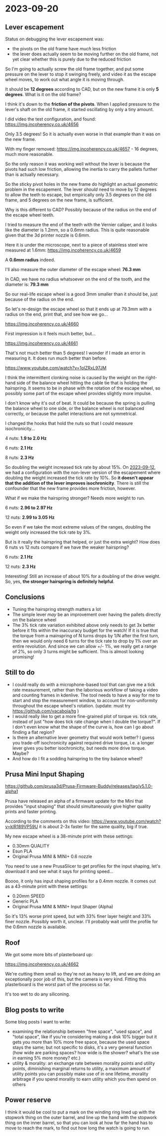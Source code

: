 # 2023-09-20

## Lever escapement

Status on debugging the lever escapement was: 

* the pivots on the old frame have *much* less friction
* the lever does actually seem to be moving further on the old frame, not yet clear whether this is purely due to the reduced friction

So I'm going to actually screw the old frame together, and put some pressure on the lever to stop it swinging
freely, and video it as the escape wheel moves, to work out what angle it is moving through.

It should be **12 degrees** according to CAD, but on the new frame it is only **5 degrees**. What is it on the old frame?

I think it's down to the **friction of the pivots**. When I applied pressure to the lever's shaft on the old frame,
it started oscillating by only a tiny amount.

I did video the test configuration, and found: https://img.incoherency.co.uk/4656

Only 3.5 degrees! So it is actually even worse in that example than it was on the new frame.

With my finger removed: https://img.incoherency.co.uk/4657 - 16 degrees, much more reasonable.

So the only reason it was working well without the lever is because the pivots had such low friction, allowing the inertia
to carry the pallets further than is actually necessary.

So the sticky pivot holes in the new frame do highlight an actual geometric problem in the escapement.
The lever *should* need to move by 12 degrees to allow the teeth to escape, but empirically only 3.5
degrees on the old frame, and 5 degrees on the new frame, is sufficient.

Why is this different to CAD? Possibly because of the radius on the end of the escape wheel teeth.

I tried to measure the end of the teeth with the Vernier caliper, and it looks like
the diameter is 1.2mm, so a 0.6mm radius. This is quite reasonable given that the 3d printer nozzle is 0.6mm.

Here it is under the microscope, next to a piece of stainless steel wire measured at 1.6mm: https://img.incoherency.co.uk/4659

A **0.6mm radius** indeed.

I'll also measure the outer diameter of the escape wheel: **76.3 mm**

In CAD, we have no radius whatsoever on the end of the tooth, and the diameter is: **79.3 mm**

So our real-life escape wheel is a good 3mm smaller than it should be, just because of the radius on the end.

So let's re-design the escape wheel so that it ends up at 79.3mm *with* a radius on the end, print that, and see
how we go...

https://img.incoherency.co.uk/4660

First impression is it feels much better, but...

https://img.incoherency.co.uk/4661

That's not much better than 5 degrees! I wonder if I made an error in measuring it. It does run much better than before.

https://www.youtube.com/watch?v=1olZRxL97JM

I think the intermittent clonking noise is caused by the weight on the right-hand side of the balance wheel hitting the cable tie that is holding the hairspring. It seems to be in phase with the rotation of the escape wheel, so possibly some part of the escape wheel provides slightly more impulse.

I don't know why it's out of beat. It could be because the spring is pulling the balance wheel to one side, or the balance wheel is not balanced correctly, or because the pallet interactions are not symmetrical.

I changed the hooks that hold the nuts so that I could measure isochronicity...

4 nuts: **1.9 to 2.0 Hz**

6 nuts: **2.1 Hz**

8 nuts: **2.3 Hz**

So doubling the weight increased tick rate by about 15%. On [2023-09-12](20230912.md), we had a configuration with
the non-lever version of the escapement where doubling the weight increased the tick rate by 10%. So **it doesn't appear
that the addition of the lever improves isochronicity**. There is still the confounder that the new frame provides more
friction, however.

What if we make the hairspring stronger? Needs more weight to run.

6 nuts: **2.96 to 2.97 Hz**

12 nuts: **2.99 to 3.05 Hz**

So even if we take the most extreme values of the ranges, doubling the weight only increased the tick rate by 3%.

But is it really the hairspring that helped, or just the extra weight? How does 6 nuts vs 12 nuts compare if we have the weaker hairspring?

6 nuts: **2.1 Hz**

12 nuts: **2.3 Hz**

Interesting! Still an increase of about 10% for a doubling of the drive weight. So, yes, **the stronger hairspring is definitely helpful**.

## Conclusions

* Tuning the hairspring strength matters a lot
* The simple lever *may* be an improvement over having the pallets directly on the balance wheel
* The 3% tick rate variation exhibited above only needs to get 3x better before it fits within the inaccuracy budget for the watch! If it
  is true that the torque from a mainspring of N turns drops by 1/N after the first turn, then we would only need 6 turns
  for the tick rate to drop by 1% over an entire revolution. And since we can allow +/- 1%, we really get a range of 2%, so only
  3 turns might be sufficient. This is almost looking promising!

## Still to do

* I could really do with a microphone-based tool that can give me a tick rate measurement, rather than the laborious workflow
of taking a video and counting frames in kdenlive. The tool needs to have a way for me to start and stop the measurement window,
to account for non-uniformity throughout the escape wheel's rotation. (update: must try https://github.com/vacaboja/tg )
* I would really like to get a more fine-grained plot of torque vs. tick rate, instead of just "how does tick rate change when I double
the torque?". If I don't even know what the shape of the curve is, how can I go about finding a flat region?
* Is there an alternative lever geometry that would work better? I guess you trade-off isochronicity against required drive torque, i.e.
a longer lever gives you better isochronicity, but needs more drive torque. Maybe?
* And how do I fit a sodding hairspring to the tiny balance wheel?

## Prusa Mini Input Shaping

https://github.com/prusa3d/Prusa-Firmware-Buddy/releases/tag/v5.1.0-alpha1

Prusa have released an alpha of a firmware update for the Mini that provides "input shaping" that should simultaneously give
higher quality prints and faster printing.

According to the comments on this video: https://www.youtube.com/watch?v=klR189VP59U it is about 2-3x faster for the same quality,
big if true.

My new escape wheel is a 38-minute print with these settings:

 * 0.30mm QUALITY
 * Esun PLA
 * Original Prusa MINI & MINI+ 0.6 nozzle

You need to use a new PrusaSlicer to get profiles for the input shaping, let's download it and see what it says for printing speed...

Boooo, it only has input shaping profiles for a 0.4mm nozzle. It comes out as a 43-minute
print with these settings:

* 0.20mm SPEED
* Generic PLA
* Original Prusa MINI & MINI+ Input Shaper (Alpha)

So it's 13% worse print speed, but with 33% finer layer height and 33% finer nozzle.
Possibly worth it, unclear. I'll probably wait until the profile for the 0.6mm nozzle is available.

## Roof

We got some more bits of plasterboard up:

https://img.incoherency.co.uk/4662

We're cutting them small so they're not as heavy to lift, and we are doing an exceptionally poor job of this, but
the camera is very kind. Fitting this plasterboard is the worst part of the process so far.

It's too wet to do any siliconing.

## Blog posts to write

Some blog posts I want to write:

* examining the relationship between "free space", "used space", and "total space", like if you're considering
making a disk 10% bigger but it gets you more than 10% more free space, because the used space stays the same;
but not specific to disks, it's a very general function (how wide are parking spaces? how wide is the shower? what's
the use in earning 5% more money? etc.)
* utility & morality: an exchange rate between morality points and utility points, diminishing marginal returns to utility,
a maximum amount of utility points you can possibly make use of in one lifetime, morality arbitrage if you spend morality to earn utility which you then spend on others

## Power reserve

I think it would be cool to put a mark on the winding ring lined up with the stopwork thing on the outer barrel,
and line up the hand with the stopwork thing on the inner barrel, so that you can look at how far the hand has
to move to reach the mark, to find out how long the watch is going to run.
